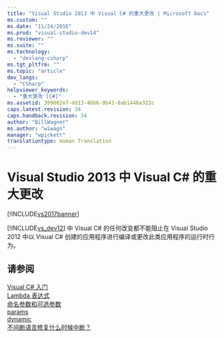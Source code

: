 ```yaml
---
title: "Visual Studio 2013 中 Visual C# 的重大更改 | Microsoft Docs"
ms.custom: ""
ms.date: "11/24/2016"
ms.prod: "visual-studio-dev14"
ms.reviewer: ""
ms.suite: ""
ms.technology: 
  - "devlang-csharp"
ms.tgt_pltfrm: ""
ms.topic: "article"
dev_langs: 
  - "CSharp"
helpviewer_keywords: 
  - "重大更改 [C#]"
ms.assetid: 399802e7-dd13-4bb6-9b41-8ab1446a322c
caps.latest.revision: 34
caps.handback.revision: 34
author: "BillWagner"
ms.author: "wiwagn"
manager: "wpickett"
translationtype: Human Translation
---
```

# Visual Studio 2013 中 Visual C# 的重大更改
[!INCLUDE[vs2017banner](../../csharp/includes/vs2017banner.md)]

[!INCLUDE[vs_dev12](../../csharp/getting-started/includes/vs_dev12_md.md)] 中 Visual C\# 的任何改变都不能阻止在 Visual Studio 2012 中以 Visual C\# 创建的应用程序进行编译或更改此类应用程序的运行时行为。  
  
## 请参阅  
 [Visual C\# 入门](../../csharp/getting-started/getting-started-with-csharp.md)   
 [Lambda 表达式](../../csharp/programming-guide/statements-expressions-operators/lambda-expressions.md)   
 [命名参数和可选参数](../../csharp/programming-guide/classes-and-structs/named-and-optional-arguments.md)   
 [params](../../csharp/language-reference/keywords/params.md)   
 [dynamic](../../csharp/language-reference/keywords/dynamic.md)   
 [不间断语言修复什么时候中断？](http://go.microsoft.com/fwlink/?LinkId=259542)